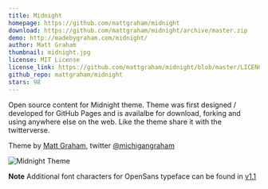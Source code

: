 ```yaml
---
title: Midnight
homepage: https://github.com/mattgraham/midnight
download: https://github.com/mattgraham/midnight/archive/master.zip
demo: http://madebygraham.com/midnight/
author: Matt Graham
thumbnail: midnight.jpg
license: MIT License
license_link: https://github.com/mattgraham/midnight/blob/master/LICENCE
github_repo: mattgraham/midnight
stars: 98
---
```


Open source content for Midnight theme. Theme was first designed /
developed for GitHub Pages and is availalbe for download, forking and
using anywhere else on the web. Like the theme share it with the
twitterverse.

Theme by [Matt Graham](http://madebygraham.com), twitter
[@michigangraham](http://twitter.com/#!/michigangraham)

![Midnight Theme](http://f.cl.ly/items/2G0Q031t2K3h0F2i3V1E/Screen%20Shot%202012-12-25%20at%208.38.55%20AM.png)

**Note** Additional font characters for OpenSans typeface can be found
in [v1.1](https://github.com/mattgraham/midnight/archive/v1.1.zip)
